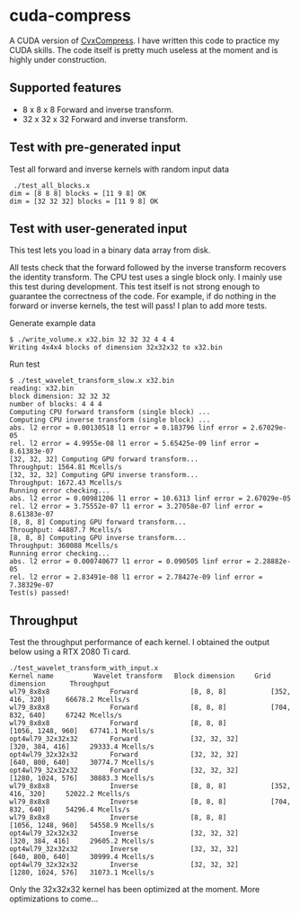 # cuda-compress 

A CUDA version of [CvxCompress](https://github.com/ChevronETC/CvxCompress). 
I have written this code to practice my CUDA skills. The code itself is pretty much useless at the
moment and is highly under construction.

## Supported features
* 8 x 8 x 8 Forward and inverse transform.
* 32 x 32 x 32 Forward and inverse transform.


## Test with pre-generated input
Test all forward and inverse kernels with random input data
```
 ./test_all_blocks.x 
dim = [8 8 8] blocks = [11 9 8] OK
dim = [32 32 32] blocks = [11 9 8] OK
```

## Test with user-generated input
This test lets you load in a binary data array from disk. 


All tests check that the forward followed by the inverse transform recovers the identity transform. The CPU test uses a single block only. 
I mainly use this test during development. This test itself is not strong enough to guarantee the
correctness of the code. For example, if do nothing in the forward or inverse kernels, the test will
pass! I plan to add more tests.

Generate example data
```
$ ./write_volume.x x32.bin 32 32 32 4 4 4
Writing 4x4x4 blocks of dimension 32x32x32 to x32.bin
```
Run test
```
$ ./test_wavelet_transform_slow.x x32.bin 
reading: x32.bin 
block dimension: 32 32 32 
number of blocks: 4 4 4 
Computing CPU forward transform (single block) ... 
Computing CPU inverse transform (single block) ... 
abs. l2 error = 0.00130518 l1 error = 0.183796 linf error = 2.67029e-05 
rel. l2 error = 4.9955e-08 l1 error = 5.65425e-09 linf error = 8.61383e-07 
[32, 32, 32] Computing GPU forward transform... 
Throughput: 1564.81 Mcells/s 
[32, 32, 32] Computing GPU inverse transform... 
Throughput: 1672.43 Mcells/s 
Running error checking... 
abs. l2 error = 0.00981206 l1 error = 10.6313 linf error = 2.67029e-05 
rel. l2 error = 3.75552e-07 l1 error = 3.27058e-07 linf error = 8.61383e-07 
[8, 8, 8] Computing GPU forward transform... 
Throughput: 44887.7 Mcells/s 
[8, 8, 8] Computing GPU inverse transform... 
Throughput: 360088 Mcells/s 
Running error checking... 
abs. l2 error = 0.000740677 l1 error = 0.090505 linf error = 2.28882e-05 
rel. l2 error = 2.83491e-08 l1 error = 2.78427e-09 linf error = 7.38329e-07 
Test(s) passed!
```

## Throughput
Test the throughput performance of each kernel. I obtained the output below using a RTX 2080 Ti
card. 
```
./test_wavelet_transform_with_input.x 
Kernel name       	 Wavelet transform 	 Block dimension 	 Grid dimension 	 Throughput
wl79_8x8x8           	 Forward 	         [8, 8, 8] 	         [352, 416, 320] 	 66678.2 Mcells/s
wl79_8x8x8           	 Forward 	         [8, 8, 8] 	         [704, 832, 640] 	 67242 Mcells/s
wl79_8x8x8           	 Forward 	         [8, 8, 8] 	         [1056, 1248, 960] 	 67741.1 Mcells/s
opt4wl79_32x32x32    	 Forward 	         [32, 32, 32] 	         [320, 384, 416] 	 29333.4 Mcells/s
opt4wl79_32x32x32    	 Forward 	         [32, 32, 32] 	         [640, 800, 640] 	 30774.7 Mcells/s
opt4wl79_32x32x32    	 Forward 	         [32, 32, 32] 	         [1280, 1024, 576] 	 30883.3 Mcells/s
wl79_8x8x8           	 Inverse 	         [8, 8, 8] 	         [352, 416, 320] 	 52022.2 Mcells/s
wl79_8x8x8           	 Inverse 	         [8, 8, 8] 	         [704, 832, 640] 	 54296.4 Mcells/s
wl79_8x8x8           	 Inverse 	         [8, 8, 8] 	         [1056, 1248, 960] 	 54558.9 Mcells/s
opt4wl79_32x32x32    	 Inverse 	         [32, 32, 32] 	         [320, 384, 416] 	 29605.2 Mcells/s
opt4wl79_32x32x32    	 Inverse 	         [32, 32, 32] 	         [640, 800, 640] 	 30999.4 Mcells/s
opt4wl79_32x32x32    	 Inverse 	         [32, 32, 32] 	         [1280, 1024, 576] 	 31073.1 Mcells/s
```
Only the 32x32x32 kernel has been optimized at the moment. More optimizations to come...

